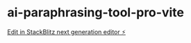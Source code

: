# ai-paraphrasing-tool-pro-vite

[Edit in StackBlitz next generation editor ⚡️](https://stackblitz.com/~/github.com/fiyanix/ai-paraphrasing-tool-pro-vite)